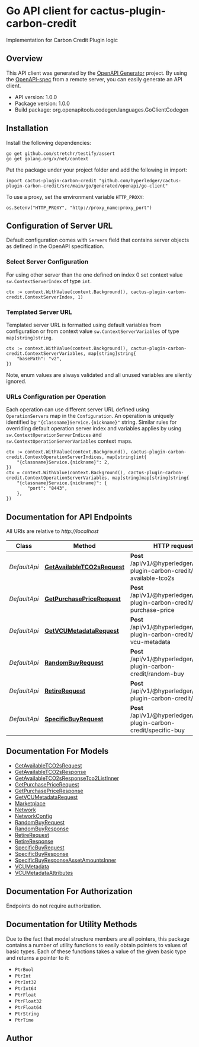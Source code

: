 # Go API client for cactus-plugin-carbon-credit

Implementation for Carbon Credit Plugin logic

## Overview
This API client was generated by the [OpenAPI Generator](https://openapi-generator.tech) project.  By using the [OpenAPI-spec](https://www.openapis.org/) from a remote server, you can easily generate an API client.

- API version: 1.0.0
- Package version: 1.0.0
- Build package: org.openapitools.codegen.languages.GoClientCodegen

## Installation

Install the following dependencies:

```shell
go get github.com/stretchr/testify/assert
go get golang.org/x/net/context
```

Put the package under your project folder and add the following in import:

```golang
import cactus-plugin-carbon-credit "github.com/hyperledger/cactus-plugin-carbon-credit/src/main/go/generated/openapi/go-client"
```

To use a proxy, set the environment variable `HTTP_PROXY`:

```golang
os.Setenv("HTTP_PROXY", "http://proxy_name:proxy_port")
```

## Configuration of Server URL

Default configuration comes with `Servers` field that contains server objects as defined in the OpenAPI specification.

### Select Server Configuration

For using other server than the one defined on index 0 set context value `sw.ContextServerIndex` of type `int`.

```golang
ctx := context.WithValue(context.Background(), cactus-plugin-carbon-credit.ContextServerIndex, 1)
```

### Templated Server URL

Templated server URL is formatted using default variables from configuration or from context value `sw.ContextServerVariables` of type `map[string]string`.

```golang
ctx := context.WithValue(context.Background(), cactus-plugin-carbon-credit.ContextServerVariables, map[string]string{
	"basePath": "v2",
})
```

Note, enum values are always validated and all unused variables are silently ignored.

### URLs Configuration per Operation

Each operation can use different server URL defined using `OperationServers` map in the `Configuration`.
An operation is uniquely identified by `"{classname}Service.{nickname}"` string.
Similar rules for overriding default operation server index and variables applies by using `sw.ContextOperationServerIndices` and `sw.ContextOperationServerVariables` context maps.

```golang
ctx := context.WithValue(context.Background(), cactus-plugin-carbon-credit.ContextOperationServerIndices, map[string]int{
	"{classname}Service.{nickname}": 2,
})
ctx = context.WithValue(context.Background(), cactus-plugin-carbon-credit.ContextOperationServerVariables, map[string]map[string]string{
	"{classname}Service.{nickname}": {
		"port": "8443",
	},
})
```

## Documentation for API Endpoints

All URIs are relative to *http://localhost*

Class | Method | HTTP request | Description
------------ | ------------- | ------------- | -------------
*DefaultApi* | [**GetAvailableTCO2sRequest**](docs/DefaultApi.md#getavailabletco2srequest) | **Post** /api/v1/@hyperledger/cactus-plugin-carbon-credit/get-available-tco2s | 
*DefaultApi* | [**GetPurchasePriceRequest**](docs/DefaultApi.md#getpurchasepricerequest) | **Post** /api/v1/@hyperledger/cactus-plugin-carbon-credit/get-purchase-price | 
*DefaultApi* | [**GetVCUMetadataRequest**](docs/DefaultApi.md#getvcumetadatarequest) | **Post** /api/v1/@hyperledger/cactus-plugin-carbon-credit/get-vcu-metadata | 
*DefaultApi* | [**RandomBuyRequest**](docs/DefaultApi.md#randombuyrequest) | **Post** /api/v1/@hyperledger/cactus-plugin-carbon-credit/random-buy | 
*DefaultApi* | [**RetireRequest**](docs/DefaultApi.md#retirerequest) | **Post** /api/v1/@hyperledger/cactus-plugin-carbon-credit/retire | 
*DefaultApi* | [**SpecificBuyRequest**](docs/DefaultApi.md#specificbuyrequest) | **Post** /api/v1/@hyperledger/cactus-plugin-carbon-credit/specific-buy | 


## Documentation For Models

 - [GetAvailableTCO2sRequest](docs/GetAvailableTCO2sRequest.md)
 - [GetAvailableTCO2sResponse](docs/GetAvailableTCO2sResponse.md)
 - [GetAvailableTCO2sResponseTco2ListInner](docs/GetAvailableTCO2sResponseTco2ListInner.md)
 - [GetPurchasePriceRequest](docs/GetPurchasePriceRequest.md)
 - [GetPurchasePriceResponse](docs/GetPurchasePriceResponse.md)
 - [GetVCUMetadataRequest](docs/GetVCUMetadataRequest.md)
 - [Marketplace](docs/Marketplace.md)
 - [Network](docs/Network.md)
 - [NetworkConfig](docs/NetworkConfig.md)
 - [RandomBuyRequest](docs/RandomBuyRequest.md)
 - [RandomBuyResponse](docs/RandomBuyResponse.md)
 - [RetireRequest](docs/RetireRequest.md)
 - [RetireResponse](docs/RetireResponse.md)
 - [SpecificBuyRequest](docs/SpecificBuyRequest.md)
 - [SpecificBuyResponse](docs/SpecificBuyResponse.md)
 - [SpecificBuyResponseAssetAmountsInner](docs/SpecificBuyResponseAssetAmountsInner.md)
 - [VCUMetadata](docs/VCUMetadata.md)
 - [VCUMetadataAttributes](docs/VCUMetadataAttributes.md)


## Documentation For Authorization

Endpoints do not require authorization.


## Documentation for Utility Methods

Due to the fact that model structure members are all pointers, this package contains
a number of utility functions to easily obtain pointers to values of basic types.
Each of these functions takes a value of the given basic type and returns a pointer to it:

* `PtrBool`
* `PtrInt`
* `PtrInt32`
* `PtrInt64`
* `PtrFloat`
* `PtrFloat32`
* `PtrFloat64`
* `PtrString`
* `PtrTime`

## Author



